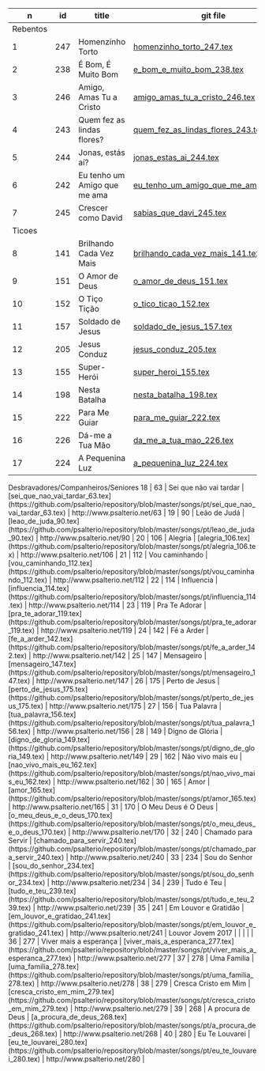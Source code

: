 
n  | id    | title | git file | site link | 
---|-------|-------|----------|-----------| 
Rebentos | | | | | 
1 | 247    | Homenzinho Torto | [homenzinho_torto_247.tex](https://github.com/psalterio/repository/blob/master/songs/pt/homenzinho_torto_247.tex) | http://www.psalterio.net/247 |  
2 | 238    | É Bom, É Muito Bom | [e_bom_e_muito_bom_238.tex](https://github.com/psalterio/repository/blob/master/songs/pt/e_bom_e_muito_bom_238.tex) | http://www.psalterio.net/238 |  
3 | 246    | Amigo, Amas Tu a Cristo | [amigo_amas_tu_a_cristo_246.tex](https://github.com/psalterio/repository/blob/master/songs/pt/amigo_amas_tu_a_cristo_246.tex) | http://www.psalterio.net/246 |  
4 | 243    | Quem fez as lindas flores? | [quem_fez_as_lindas_flores_243.tex](https://github.com/psalterio/repository/blob/master/songs/pt/quem_fez_as_lindas_flores_243.tex) | http://www.psalterio.net/243 |  
5 | 244    | Jonas, estás aí? | [jonas_estas_ai_244.tex](https://github.com/psalterio/repository/blob/master/songs/pt/jonas_estas_ai_244.tex) | http://www.psalterio.net/244 |  
6 | 242    | Eu tenho um Amigo que me ama | [eu_tenho_um_amigo_que_me_ama_242.tex](https://github.com/psalterio/repository/blob/master/songs/pt/eu_tenho_um_amigo_que_me_ama_242.tex) | http://www.psalterio.net/242 |  
7 | 245    | Crescer como David | [sabias_que_davi_245.tex](https://github.com/psalterio/repository/blob/master/songs/pt/sabias_que_davi_245.tex) | http://www.psalterio.net/245 |  
Ticoes | | | | | 
8 | 141    | Brilhando Cada Vez Mais | [brilhando_cada_vez_mais_141.tex](https://github.com/psalterio/repository/blob/master/songs/pt/brilhando_cada_vez_mais_141.tex) | http://www.psalterio.net/141 |  
9 | 151    | O Amor de Deus | [o_amor_de_deus_151.tex](https://github.com/psalterio/repository/blob/master/songs/pt/o_amor_de_deus_151.tex) | http://www.psalterio.net/151 |  
10 | 152    | O Tiço Tição | [o_tico_ticao_152.tex](https://github.com/psalterio/repository/blob/master/songs/pt/o_tico_ticao_152.tex) | http://www.psalterio.net/152 |  
11 | 157    | Soldado de Jesus | [soldado_de_jesus_157.tex](https://github.com/psalterio/repository/blob/master/songs/pt/soldado_de_jesus_157.tex) | http://www.psalterio.net/157 |  
12 | 205    | Jesus Conduz | [jesus_conduz_205.tex](https://github.com/psalterio/repository/blob/master/songs/pt/jesus_conduz_205.tex) | http://www.psalterio.net/205 |  
13 | 155    | Super-Herói | [super_heroi_155.tex](https://github.com/psalterio/repository/blob/master/songs/pt/super_heroi_155.tex) | http://www.psalterio.net/155 |  
14 | 198    | Nesta Batalha | [nesta_batalha_198.tex](https://github.com/psalterio/repository/blob/master/songs/pt/nesta_batalha_198.tex) | http://www.psalterio.net/198 |  
15 | 222    | Para Me Guiar | [para_me_guiar_222.tex](https://github.com/psalterio/repository/blob/master/songs/pt/para_me_guiar_222.tex) | http://www.psalterio.net/222 |  
16 | 226    | Dá-me a Tua Mão | [da_me_a_tua_mao_226.tex](https://github.com/psalterio/repository/blob/master/songs/pt/da_me_a_tua_mao_226.tex) | http://www.psalterio.net/226 |  
17 | 224    | A Pequenina Luz | [a_pequenina_luz_224.tex](https://github.com/psalterio/repository/blob/master/songs/pt/a_pequenina_luz_224.tex) | http://www.psalterio.net/224 |  
<td colspan=3>Desbravadores/Companheiros/Seniores
18 | 63    | Sei que não vai tardar | [sei_que_nao_vai_tardar_63.tex](https://github.com/psalterio/repository/blob/master/songs/pt/sei_que_nao_vai_tardar_63.tex) | http://www.psalterio.net/63 |  
19 | 90    | Leão de Judá | [leao_de_juda_90.tex](https://github.com/psalterio/repository/blob/master/songs/pt/leao_de_juda_90.tex) | http://www.psalterio.net/90 |  
20 | 106    | Alegria | [alegria_106.tex](https://github.com/psalterio/repository/blob/master/songs/pt/alegria_106.tex) | http://www.psalterio.net/106 |  
21 | 112    | Vou caminhando | [vou_caminhando_112.tex](https://github.com/psalterio/repository/blob/master/songs/pt/vou_caminhando_112.tex) | http://www.psalterio.net/112 |  
22 | 114    | Influencia | [influencia_114.tex](https://github.com/psalterio/repository/blob/master/songs/pt/influencia_114.tex) | http://www.psalterio.net/114 |  
23 | 119    | Pra Te Adorar | [pra_te_adorar_119.tex](https://github.com/psalterio/repository/blob/master/songs/pt/pra_te_adorar_119.tex) | http://www.psalterio.net/119 |  
24 | 142    | Fé a Arder | [fe_a_arder_142.tex](https://github.com/psalterio/repository/blob/master/songs/pt/fe_a_arder_142.tex) | http://www.psalterio.net/142 |  
25 | 147    | Mensageiro | [mensageiro_147.tex](https://github.com/psalterio/repository/blob/master/songs/pt/mensageiro_147.tex) | http://www.psalterio.net/147 |  
26 | 175    | Perto de Jesus | [perto_de_jesus_175.tex](https://github.com/psalterio/repository/blob/master/songs/pt/perto_de_jesus_175.tex) | http://www.psalterio.net/175 |  
27 | 156    | Tua Palavra | [tua_palavra_156.tex](https://github.com/psalterio/repository/blob/master/songs/pt/tua_palavra_156.tex) | http://www.psalterio.net/156 |  
28 | 149    | Digno de Glória | [digno_de_gloria_149.tex](https://github.com/psalterio/repository/blob/master/songs/pt/digno_de_gloria_149.tex) | http://www.psalterio.net/149 |  
29 | 162    | Não vivo mais eu | [nao_vivo_mais_eu_162.tex](https://github.com/psalterio/repository/blob/master/songs/pt/nao_vivo_mais_eu_162.tex) | http://www.psalterio.net/162 |  
30 | 165    | Amor | [amor_165.tex](https://github.com/psalterio/repository/blob/master/songs/pt/amor_165.tex) | http://www.psalterio.net/165 | 
31 | 170    | O Meu Deus é O Deus | [o_meu_deus_e_o_deus_170.tex](https://github.com/psalterio/repository/blob/master/songs/pt/o_meu_deus_e_o_deus_170.tex) | http://www.psalterio.net/170 |  
32 | 240    | Chamado para Servir | [chamado_para_servir_240.tex](https://github.com/psalterio/repository/blob/master/songs/pt/chamado_para_servir_240.tex) | http://www.psalterio.net/240 |  
33 | 234    | Sou do Senhor | [sou_do_senhor_234.tex](https://github.com/psalterio/repository/blob/master/songs/pt/sou_do_senhor_234.tex) | http://www.psalterio.net/234 |  
34 | 239    | Tudo é Teu | [tudo_e_teu_239.tex](https://github.com/psalterio/repository/blob/master/songs/pt/tudo_e_teu_239.tex) | http://www.psalterio.net/239 |  
35 | 241    | Em Louvor e Gratidão | [em_louvor_e_gratidao_241.tex](https://github.com/psalterio/repository/blob/master/songs/pt/em_louvor_e_gratidao_241.tex) | http://www.psalterio.net/241 |  
Louvor Jovem 2017 | | | | | 
36 | 277   | Viver mais a esperança | [viver_mais_a_esperanca_277.tex](https://github.com/psalterio/repository/blob/master/songs/pt/viver_mais_a_esperanca_277.tex) | http://www.psalterio.net/277 |  
37 | 278   | Uma Familia | [uma_familia_278.tex](https://github.com/psalterio/repository/blob/master/songs/pt/uma_familia_278.tex) | http://www.psalterio.net/278 |  
38 | 279   | Cresca Cristo em Mim | [cresca_cristo_em_mim_279.tex](https://github.com/psalterio/repository/blob/master/songs/pt/cresca_cristo_em_mim_279.tex) | http://www.psalterio.net/279 |  
39 | 268   | A procura de Deus | [a_procura_de_deus_268.tex](https://github.com/psalterio/repository/blob/master/songs/pt/a_procura_de_deus_268.tex) | http://www.psalterio.net/268 |  
40 | 280   | Eu Te Louvarei | [eu_te_louvarei_280.tex](https://github.com/psalterio/repository/blob/master/songs/pt/eu_te_louvarei_280.tex) | http://www.psalterio.net/280 |  
